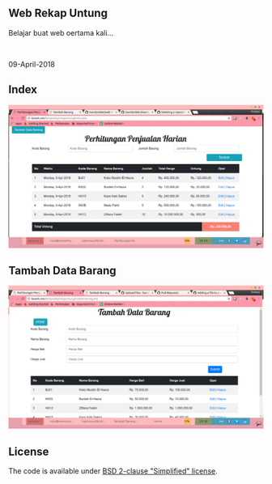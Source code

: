 ## Web Rekap Untung
<p>Belajar buat web oertama kali... </p>
<br>
<p>09-April-2018</p>

## Index
<div align="center">
<img src="https://github.com/havidzc0de/web-rekapuntung/blob/542abeb46a572ce8b1b4cbb8fa51c3e6ea22c850/2018-04-09-191412_1366x768_scrot.png">
</div>

## Tambah Data Barang
<div align="center">
<img src="https://raw.githubusercontent.com/havidzc0de/web-rekapuntung/542abeb46a572ce8b1b4cbb8fa51c3e6ea22c850/2018-04-09-191642_1366x768_scrot.png"></div>

## License
The code is available under [BSD 2-clause "Simplified" license](LICENSE).
